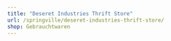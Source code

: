 ```yaml
---
title: "Deseret Industries Thrift Store"
url: /springville/deseret-industries-thrift-store/
shop: Gebrauchtwaren
---
```

